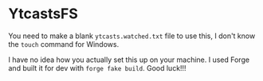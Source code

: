 # YtcastsFS

You need to make a blank `ytcasts.watched.txt` file to use this, I don't know the `touch` command for Windows.

I have no idea how you actually set this up on your machine. I used Forge and built it for dev with `forge fake build`. Good luck!!!